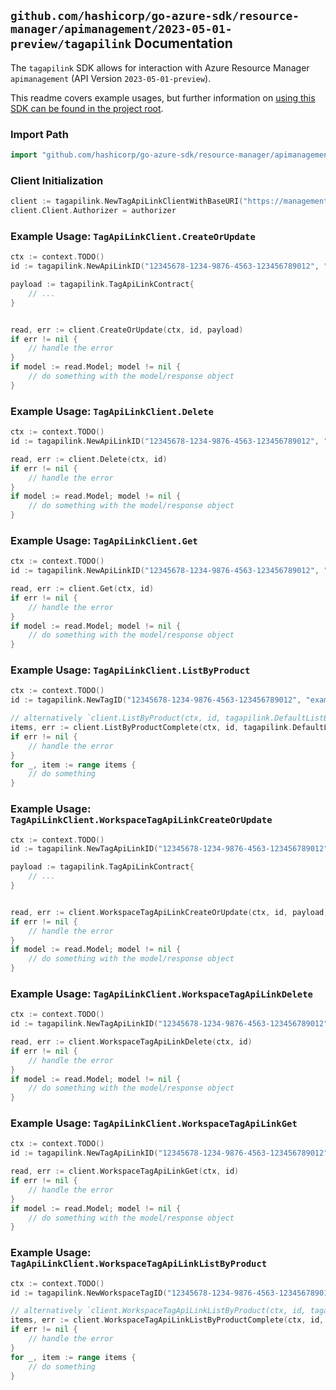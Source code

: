 
## `github.com/hashicorp/go-azure-sdk/resource-manager/apimanagement/2023-05-01-preview/tagapilink` Documentation

The `tagapilink` SDK allows for interaction with Azure Resource Manager `apimanagement` (API Version `2023-05-01-preview`).

This readme covers example usages, but further information on [using this SDK can be found in the project root](https://github.com/hashicorp/go-azure-sdk/tree/main/docs).

### Import Path

```go
import "github.com/hashicorp/go-azure-sdk/resource-manager/apimanagement/2023-05-01-preview/tagapilink"
```


### Client Initialization

```go
client := tagapilink.NewTagApiLinkClientWithBaseURI("https://management.azure.com")
client.Client.Authorizer = authorizer
```


### Example Usage: `TagApiLinkClient.CreateOrUpdate`

```go
ctx := context.TODO()
id := tagapilink.NewApiLinkID("12345678-1234-9876-4563-123456789012", "example-resource-group", "serviceName", "tagId", "apiLinkId")

payload := tagapilink.TagApiLinkContract{
	// ...
}


read, err := client.CreateOrUpdate(ctx, id, payload)
if err != nil {
	// handle the error
}
if model := read.Model; model != nil {
	// do something with the model/response object
}
```


### Example Usage: `TagApiLinkClient.Delete`

```go
ctx := context.TODO()
id := tagapilink.NewApiLinkID("12345678-1234-9876-4563-123456789012", "example-resource-group", "serviceName", "tagId", "apiLinkId")

read, err := client.Delete(ctx, id)
if err != nil {
	// handle the error
}
if model := read.Model; model != nil {
	// do something with the model/response object
}
```


### Example Usage: `TagApiLinkClient.Get`

```go
ctx := context.TODO()
id := tagapilink.NewApiLinkID("12345678-1234-9876-4563-123456789012", "example-resource-group", "serviceName", "tagId", "apiLinkId")

read, err := client.Get(ctx, id)
if err != nil {
	// handle the error
}
if model := read.Model; model != nil {
	// do something with the model/response object
}
```


### Example Usage: `TagApiLinkClient.ListByProduct`

```go
ctx := context.TODO()
id := tagapilink.NewTagID("12345678-1234-9876-4563-123456789012", "example-resource-group", "serviceName", "tagId")

// alternatively `client.ListByProduct(ctx, id, tagapilink.DefaultListByProductOperationOptions())` can be used to do batched pagination
items, err := client.ListByProductComplete(ctx, id, tagapilink.DefaultListByProductOperationOptions())
if err != nil {
	// handle the error
}
for _, item := range items {
	// do something
}
```


### Example Usage: `TagApiLinkClient.WorkspaceTagApiLinkCreateOrUpdate`

```go
ctx := context.TODO()
id := tagapilink.NewTagApiLinkID("12345678-1234-9876-4563-123456789012", "example-resource-group", "serviceName", "workspaceId", "tagId", "apiLinkId")

payload := tagapilink.TagApiLinkContract{
	// ...
}


read, err := client.WorkspaceTagApiLinkCreateOrUpdate(ctx, id, payload)
if err != nil {
	// handle the error
}
if model := read.Model; model != nil {
	// do something with the model/response object
}
```


### Example Usage: `TagApiLinkClient.WorkspaceTagApiLinkDelete`

```go
ctx := context.TODO()
id := tagapilink.NewTagApiLinkID("12345678-1234-9876-4563-123456789012", "example-resource-group", "serviceName", "workspaceId", "tagId", "apiLinkId")

read, err := client.WorkspaceTagApiLinkDelete(ctx, id)
if err != nil {
	// handle the error
}
if model := read.Model; model != nil {
	// do something with the model/response object
}
```


### Example Usage: `TagApiLinkClient.WorkspaceTagApiLinkGet`

```go
ctx := context.TODO()
id := tagapilink.NewTagApiLinkID("12345678-1234-9876-4563-123456789012", "example-resource-group", "serviceName", "workspaceId", "tagId", "apiLinkId")

read, err := client.WorkspaceTagApiLinkGet(ctx, id)
if err != nil {
	// handle the error
}
if model := read.Model; model != nil {
	// do something with the model/response object
}
```


### Example Usage: `TagApiLinkClient.WorkspaceTagApiLinkListByProduct`

```go
ctx := context.TODO()
id := tagapilink.NewWorkspaceTagID("12345678-1234-9876-4563-123456789012", "example-resource-group", "serviceName", "workspaceId", "tagId")

// alternatively `client.WorkspaceTagApiLinkListByProduct(ctx, id, tagapilink.DefaultWorkspaceTagApiLinkListByProductOperationOptions())` can be used to do batched pagination
items, err := client.WorkspaceTagApiLinkListByProductComplete(ctx, id, tagapilink.DefaultWorkspaceTagApiLinkListByProductOperationOptions())
if err != nil {
	// handle the error
}
for _, item := range items {
	// do something
}
```
